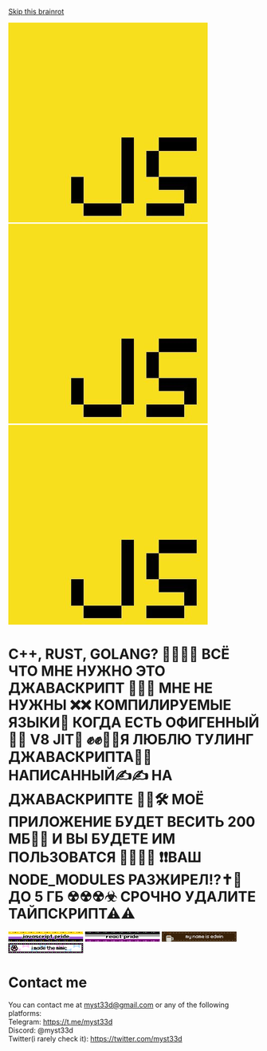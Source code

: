 [Skip this brainrot](#contact-me)

<img src="js.jpg">
<img src="js.jpg">
<img src="js.jpg">

# C++, RUST, GOLANG? 🤢🤮🤮🤮 ВСЁ ЧТО МНЕ НУЖНО ЭТО ДЖАВАСКРИПТ 🛐😤😤 МНЕ НЕ НУЖНЫ ❌❌ КОМПИЛИРУЕМЫЕ ЯЗЫКИ🤮 КОГДА ЕСТЬ ОФИГЕННЫЙ💄💋 V8 JIT🛐 ✊✊👊🤘Я ЛЮБЛЮ ТУЛИНГ ДЖАВАСКРИПТА🫵🫶 НАПИСАННЫЙ✍✍ НА ДЖАВАСКРИПТЕ 🦾🦾🛠 МОЁ ПРИЛОЖЕНИЕ БУДЕТ ВЕСИТЬ 200 МБ🥰🥰 И ВЫ БУДЕТЕ ИМ ПОЛЬЗОВАТСЯ 🤩😤😤🥵 ❗❗ВАШ NODE_MODULES РАЗЖИРЕЛ⁉✝🛐 ДО 5 ГБ ☢☢☢☣ СРОЧНО УДАЛИТЕ ТАЙПСКРИПТ⚠⚠

<img src="js.gif">
<img src="react.gif">
<img src="edwin.gif">
<img src="mimic.gif">

# Contact me
You can contact me at myst33d@gmail.com or any of the following platforms:  
Telegram: https://t.me/myst33d  
Discord: @myst33d  
Twitter(i rarely check it): https://twitter.com/myst33d
